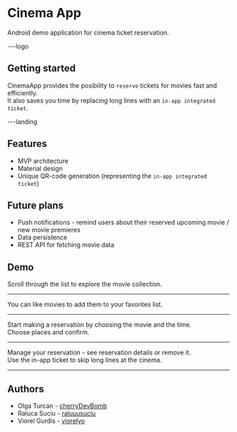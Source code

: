 # Cinema App
Android demo application for cinema ticket reservation.

---logo

## Getting started
CinemaApp provides the posibility to `reserve` tickets for movies fast and efficiently.  
It also saves you time by replacing long lines with an `in-app integrated ticket`.  

---landing

## Features
* MVP architecture
* Material design
* Unique QR-code generation (representing the `in-app integrated ticket`)

## Future plans
* Push notifications - remind users about their reserved upcoming movie / new movie premieres
* Data persistence
* REST API for fetching movie data

## Demo
Scroll through the list to explore the movie collection.

---

You can like movies to add them to your favorites list.

---

Start making a reservation by choosing the movie and the time.  
Choose places and confirm.

---

Manage your reservation - see reservation details or remove it.  
Use the in-app ticket to skip long lines at the cinema.

---

## Authors
* Olga Turcan - [cherryDevBomb](https://github.com/cherryDevBomb)
* Raluca Suciu - [raluuusuciu](https://github.com/raluuusuciu)
* Viorel Gurdis - [viorelyo](https://github.com/viorelyo)